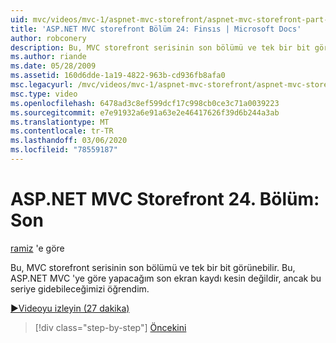 ```yaml
---
uid: mvc/videos/mvc-1/aspnet-mvc-storefront/aspnet-mvc-storefront-part-24-finis
title: 'ASP.NET MVC storefront Bölüm 24: Finsıs | Microsoft Docs'
author: robconery
description: Bu, MVC storefront serisinin son bölümü ve tek bir bit görünebilir. ASP.NET... öğesine göre yapacağım son ekran kaydı kesinlikle değildir.
ms.author: riande
ms.date: 05/28/2009
ms.assetid: 160d6dde-1a19-4822-963b-cd936fb8afa0
msc.legacyurl: /mvc/videos/mvc-1/aspnet-mvc-storefront/aspnet-mvc-storefront-part-24-finis
msc.type: video
ms.openlocfilehash: 6478ad3c8ef599dcf17c998cb0ce3c71a0039223
ms.sourcegitcommit: e7e91932a6e91a63e2e46417626f39d6b244a3ab
ms.translationtype: MT
ms.contentlocale: tr-TR
ms.lasthandoff: 03/06/2020
ms.locfileid: "78559187"
---
```

# <a name="aspnet-mvc-storefront-part-24-finis"></a>ASP.NET MVC Storefront 24. Bölüm: Son

[ramiz](https://github.com/robconery) 'e göre

Bu, MVC storefront serisinin son bölümü ve tek bir bit görünebilir. Bu, ASP.NET MVC 'ye göre yapacağım son ekran kaydı kesin değildir, ancak bu seriye gidebileceğimizi öğrendim.

[&#9654;Videoyu izleyin (27 dakika)](https://channel9.msdn.com/Blogs/ASP-NET-Site-Videos/aspnet-mvc-storefront-part-24-finis)

> [!div class="step-by-step"]
> [Öncekini](aspnet-mvc-storefront-part-23-getting-started-with-domain-driven-design.md)

